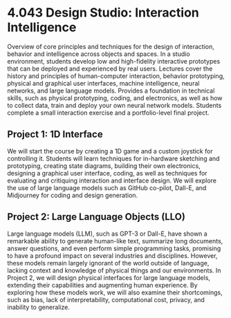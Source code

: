 # 4.043 Design Studio: Interaction Intelligence

Overview of core principles and techniques for the design of interaction, behavior and intelligence across objects and spaces. In a studio environment, students develop low and high-fidelity interactive prototypes that can be deployed and experienced by real users. Lectures cover the history and principles of human-computer interaction, behavior prototyping, physical and graphical user interfaces, machine intelligence, neural networks, and large language models. Provides a foundation in technical skills, such as physical prototyping, coding, and electronics, as well as how to collect data, train and deploy your own neural network models. Students complete a small interaction exercise and a portfolio-level final project. 

## Project 1: 1D Interface

We will start the course by creating a 1D game and a custom joystick for controlling it. Students will learn techniques for in-hardware sketching and prototyping, creating state diagrams, building their own electronics, designing a graphical user interface, coding, as well as techniques for evaluating and critiquing interaction and interface design. We will explore the use of large language models such as GitHub co-pilot, Dall-E, and Midjourney for coding and design generation.

## Project 2: Large Language Objects (LLO)

Large language models (LLM), such as GPT-3 or Dall-E, have shown a remarkable ability to generate human-like text, summarize long documents, answer questions, and even perform simple programming tasks, promising to have a profound impact on several industries and disciplines. However, these models remain largely ignorant of the world outside of language, lacking context and knowledge of physical things and our environments. In Project 2, we will design physical interfaces for large language models, extending their capabilities and augmenting human experience. By exploring how these models work, we will also examine their shortcomings, such as bias, lack of interpretability, computational cost, privacy, and inability to generalize.
